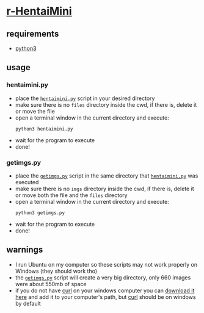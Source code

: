 # [r-HentaiMini](https://github.com/guiloj/r-HentaiMini/)

## requirements
- [python3](https://www.python.org/downloads/)

## usage

### hentaimini.py
* place the [`hentaimini.py`](https://github.com/guiloj/r-HentaiMini/blob/main/scripts/hentaimini.py) script in your desired directory
* make sure there is no `files` directory inside the cwd, if there is, delete it or move the file
* open a terminal window in the current directory and execute:
  ```
  python3 hentaimini.py
  ```
* wait for the program to execute
* done!
### getimgs.py
* place the [`getimgs.py`](https://github.com/guiloj/r-HentaiMini/blob/main/scripts/getimgs.py) script in the same directory that [`hentaimini.py`](https://github.com/guiloj/r-HentaiMini/blob/main/scripts/hentaimini.py) was executed
* make sure there is no `imgs` directory inside the cwd, if there is, delete it or move both the file and the `files` directory
* open a terminal window in the current directory and execute:
  ```
  python3 getimgs.py
  ```
* wait for the program to execute
* done!

## warnings

* I run Ubuntu on my computer so these scripts may not work properly on Windows (they should work tho)
* the [`getimgs.py`](https://github.com/guiloj/r-HentaiMini/blob/main/scripts/getimgs.py) script will create a very big directory, only 660 images were about 550mb of space
* if you do not have [curl](https://curl.se/windows/) on your windows computer you can [download it here](https://curl.se/windows/) and add it to your computer's path, but [curl](https://curl.se/windows/) should be on windows by default

